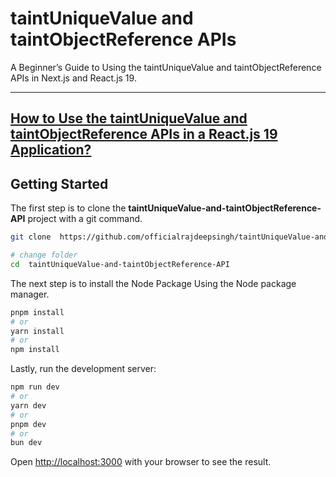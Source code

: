 # taintUniqueValue and taintObjectReference APIs

A Beginner’s Guide to Using the taintUniqueValue and taintObjectReference APIs in Next.js and React.js 19.

---
[How to Use the taintUniqueValue and taintObjectReference APIs in a React.js 19 Application?](https://officialrajdeepsingh.medium.com/31787aff387f)
---

## Getting Started

The first step is to clone the **taintUniqueValue-and-taintObjectReference-API** project with a git command.

```bash
git clone  https://github.com/officialrajdeepsingh/taintUniqueValue-and-taintObjectReference-API.git

# change folder
cd  taintUniqueValue-and-taintObjectReference-API
```
The next step is to install the Node Package Using the Node package manager.

```bash
pnpm install
# or
yarn install
# or
npm install
```

Lastly, run the development server:

```bash
npm run dev
# or
yarn dev
# or
pnpm dev
# or
bun dev
```

Open [http://localhost:3000](http://localhost:3000) with your browser to see the result.
